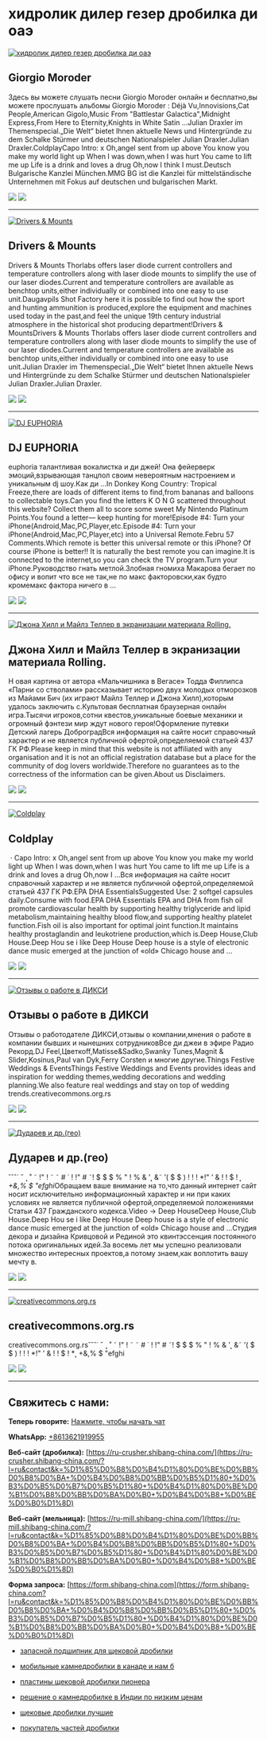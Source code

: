 # хидролик дилер гезер дробилка ди оаэ

<a href="https://swt.shibang-china.com/?l=ru&img&k=%D1%85%D0%B8%D0%B4%D1%80%D0%BE%D0%BB%D0%B8%D0%BA+%D0%B4%D0%B8%D0%BB%D0%B5%D1%80+%D0%B3%D0%B5%D0%B7%D0%B5%D1%80+%D0%B4%D1%80%D0%BE%D0%B1%D0%B8%D0%BB%D0%BA%D0%B0+%D0%B4%D0%B8+%D0%BE%D0%B0%D1%8D" target="_blank">![хидролик дилер гезер дробилка ди оаэ](http://static.shibang-china.com/all-800x300/1077.jpg)</a>

## Giorgio Moroder
Здесь вы можете слушать песни Giorgio Moroder онлайн и бесплатно,вы можете прослушать альбомы Giorgio Moroder : D&#233;j&#224; Vu,Innovisions,Cat People,American Gigolo,Music From &quot;Battlestar Galactica&quot;,Midnight Express,From Here to Eternity,Knights in White Satin …Julian Draxler im Themenspecial.„Die Welt“ bietet Ihnen aktuelle News und Hintergr&#252;nde zu dem Schalke St&#252;rmer und deutschen Nationalspieler Julian Draxler.Julian Draxler.ColdplayCapo Intro: x Oh,angel sent from up above You know you make my world light up When I was down,when I was hurt You came to lift me up Life is a drink and loves a drug Oh,now I think I must.Deutsch Bulgarische Kanzlei M&#252;nchen.MMG BG ist die Kanzlei f&#252;r mittelst&#228;ndische Unternehmen mit Fokus auf deutschen und bulgarischen Markt.


<a href="https://whatsapp.shibangsoft.com/WhatsApp.php" target="_blank" title="WhatsApp">![](http://static.shibang-china.com/icon/whatsapp.png)</a> <a href="https://swt.shibang-china.com/?l=ru&icon&k=%D1%85%D0%B8%D0%B4%D1%80%D0%BE%D0%BB%D0%B8%D0%BA+%D0%B4%D0%B8%D0%BB%D0%B5%D1%80+%D0%B3%D0%B5%D0%B7%D0%B5%D1%80+%D0%B4%D1%80%D0%BE%D0%B1%D0%B8%D0%BB%D0%BA%D0%B0+%D0%B4%D0%B8+%D0%BE%D0%B0%D1%8D" target="_blank">![](http://static.shibang-china.com/icon/chat-ru.png)</a>

---

<a href="https://swt.shibang-china.com/?l=ru&img&k=%D1%85%D0%B8%D0%B4%D1%80%D0%BE%D0%BB%D0%B8%D0%BA+%D0%B4%D0%B8%D0%BB%D0%B5%D1%80+%D0%B3%D0%B5%D0%B7%D0%B5%D1%80+%D0%B4%D1%80%D0%BE%D0%B1%D0%B8%D0%BB%D0%BA%D0%B0+%D0%B4%D0%B8+%D0%BE%D0%B0%D1%8D" target="_blank">![Drivers &amp; Mounts](http://static.shibang-china.com/all-800x300/1378.jpg)</a>

## Drivers &amp; Mounts
Drivers &amp; Mounts Thorlabs offers laser diode current controllers and temperature controllers along with laser diode mounts to simplify the use of our laser diodes.Current and temperature controllers are available as benchtop units,either individually or combined into one easy to use unit.Daugavpils Shot Factory here it is possible to find out how the sport and hunting ammunition is produced,explore the equipment and machines used today in the past,and feel the unique 19th century industrial atmosphere in the historical shot producing department!Drivers &amp; MountsDrivers &amp; Mounts Thorlabs offers laser diode current controllers and temperature controllers along with laser diode mounts to simplify the use of our laser diodes.Current and temperature controllers are available as benchtop units,either individually or combined into one easy to use unit.Julian Draxler im Themenspecial.„Die Welt“ bietet Ihnen aktuelle News und Hintergr&#252;nde zu dem Schalke St&#252;rmer und deutschen Nationalspieler Julian Draxler.Julian Draxler.


<a href="https://whatsapp.shibangsoft.com/WhatsApp.php" target="_blank" title="WhatsApp">![](http://static.shibang-china.com/icon/whatsapp.png)</a> <a href="https://swt.shibang-china.com/?l=ru&icon&k=%D1%85%D0%B8%D0%B4%D1%80%D0%BE%D0%BB%D0%B8%D0%BA+%D0%B4%D0%B8%D0%BB%D0%B5%D1%80+%D0%B3%D0%B5%D0%B7%D0%B5%D1%80+%D0%B4%D1%80%D0%BE%D0%B1%D0%B8%D0%BB%D0%BA%D0%B0+%D0%B4%D0%B8+%D0%BE%D0%B0%D1%8D" target="_blank">![](http://static.shibang-china.com/icon/chat-ru.png)</a>

---

<a href="https://swt.shibang-china.com/?l=ru&img&k=%D1%85%D0%B8%D0%B4%D1%80%D0%BE%D0%BB%D0%B8%D0%BA+%D0%B4%D0%B8%D0%BB%D0%B5%D1%80+%D0%B3%D0%B5%D0%B7%D0%B5%D1%80+%D0%B4%D1%80%D0%BE%D0%B1%D0%B8%D0%BB%D0%BA%D0%B0+%D0%B4%D0%B8+%D0%BE%D0%B0%D1%8D" target="_blank">![DJ EUPHORIA](http://static.shibang-china.com/all-800x300/360.jpg)</a>

## DJ EUPHORIA
euphoria талантливая вокалистка и ди джей! Она фейерверк эмоций,взрывающая танцпол своим невероятным настроением и уникальным dj шоу.Как ди …In Donkey Kong Country: Tropical Freeze,there are loads of different items to find,from bananas and balloons to collectable toys.Can you find the letters K O N G scattered throughout this website? Collect them all to score some sweet My Nintendo Platinum Points.You found a letter— keep hunting for more!Episode #4: Turn your iPhone(Android,Mac,PC,Player,etc.Episode #4: Turn your iPhone(Android,Mac,PC,Player,etc) into a Universal Remote.Febru 57 Comments.Which remote is better this universal remote or this iPhone? Of course iPhone is better!! It is naturally the best remote you can imagine.It is connected to the internet,so you can check the TV program.Turn your iPhone.Руководство гнать метлой.Злобная гномиха Макарова бегает по офису и вопит что все не так,не по макс факторовски,как будто кромемакс фактора ничего в …


<a href="https://whatsapp.shibangsoft.com/WhatsApp.php" target="_blank" title="WhatsApp">![](http://static.shibang-china.com/icon/whatsapp.png)</a> <a href="https://swt.shibang-china.com/?l=ru&icon&k=%D1%85%D0%B8%D0%B4%D1%80%D0%BE%D0%BB%D0%B8%D0%BA+%D0%B4%D0%B8%D0%BB%D0%B5%D1%80+%D0%B3%D0%B5%D0%B7%D0%B5%D1%80+%D0%B4%D1%80%D0%BE%D0%B1%D0%B8%D0%BB%D0%BA%D0%B0+%D0%B4%D0%B8+%D0%BE%D0%B0%D1%8D" target="_blank">![](http://static.shibang-china.com/icon/chat-ru.png)</a>

---

<a href="https://swt.shibang-china.com/?l=ru&img&k=%D1%85%D0%B8%D0%B4%D1%80%D0%BE%D0%BB%D0%B8%D0%BA+%D0%B4%D0%B8%D0%BB%D0%B5%D1%80+%D0%B3%D0%B5%D0%B7%D0%B5%D1%80+%D0%B4%D1%80%D0%BE%D0%B1%D0%B8%D0%BB%D0%BA%D0%B0+%D0%B4%D0%B8+%D0%BE%D0%B0%D1%8D" target="_blank">![Джона Хилл и Майлз Теллер в экранизации материала Rolling.](http://static.shibang-china.com/all-800x300/1328.jpg)</a>

## Джона Хилл и Майлз Теллер в экранизации материала Rolling.
Н овая картина от автора &#171;Мальчишника в Вегасе&#187; Тодда Филлипса &#171;Парни со стволами&#187; рассказывает историю двух молодых отморозков из Майами Бич (их играют Майлз Теллер и Джона Хилл),которым удалось заключить с.Культовая бесплатная браузерная онлайн игра.Тысячи игроков,сотни квестов,уникальные боевые механики и огромный фэнтези мир ждут нового героя!Оформление путевки Детский лагерь ДоброградВся информация на сайте носит справочный характер и не является публичной офертой,определяемой статьей 437 ГК РФ.Please keep in mind that this website is not affiliated with any organisation and it is not an official registration database but a place for the community of dog lovers worldwide.Therefore no guarantees as to the correctness of the information can be given.About us Disclaimers.


<a href="https://whatsapp.shibangsoft.com/WhatsApp.php" target="_blank" title="WhatsApp">![](http://static.shibang-china.com/icon/whatsapp.png)</a> <a href="https://swt.shibang-china.com/?l=ru&icon&k=%D1%85%D0%B8%D0%B4%D1%80%D0%BE%D0%BB%D0%B8%D0%BA+%D0%B4%D0%B8%D0%BB%D0%B5%D1%80+%D0%B3%D0%B5%D0%B7%D0%B5%D1%80+%D0%B4%D1%80%D0%BE%D0%B1%D0%B8%D0%BB%D0%BA%D0%B0+%D0%B4%D0%B8+%D0%BE%D0%B0%D1%8D" target="_blank">![](http://static.shibang-china.com/icon/chat-ru.png)</a>

---

<a href="https://swt.shibang-china.com/?l=ru&img&k=%D1%85%D0%B8%D0%B4%D1%80%D0%BE%D0%BB%D0%B8%D0%BA+%D0%B4%D0%B8%D0%BB%D0%B5%D1%80+%D0%B3%D0%B5%D0%B7%D0%B5%D1%80+%D0%B4%D1%80%D0%BE%D0%B1%D0%B8%D0%BB%D0%BA%D0%B0+%D0%B4%D0%B8+%D0%BE%D0%B0%D1%8D" target="_blank">![Coldplay](http://static.shibang-china.com/all-800x300/181.jpg)</a>

## Coldplay
&nbsp;&#0183;&#32;Capo Intro: x Oh,angel sent from up above You know you make my world light up When I was down,when I was hurt You came to lift me up Life is a drink and loves a drug Oh,now I …Вся информация на сайте носит справочный характер и не является публичной офертой,определяемой статьей 437 ГК РФ.EPA DHA EssentialsSuggested Use: 2 softgel capsules daily.Consume with food.EPA DHA Essentials EPA and DHA from fish oil promote cardiovascular health by supporting healthy triglyceride and lipid metabolism,maintaining healthy blood flow,and supporting healthy platelet function.Fish oil is also important for optimal joint function.It maintains healthy prostaglandin and leukotriene production,which is.Deep House,Club House.Deep Hou se i like Deep House Deep house is a style of electronic dance music emerged at the junction of &#171;old&#187; Chicago house and …


<a href="https://whatsapp.shibangsoft.com/WhatsApp.php" target="_blank" title="WhatsApp">![](http://static.shibang-china.com/icon/whatsapp.png)</a> <a href="https://swt.shibang-china.com/?l=ru&icon&k=%D1%85%D0%B8%D0%B4%D1%80%D0%BE%D0%BB%D0%B8%D0%BA+%D0%B4%D0%B8%D0%BB%D0%B5%D1%80+%D0%B3%D0%B5%D0%B7%D0%B5%D1%80+%D0%B4%D1%80%D0%BE%D0%B1%D0%B8%D0%BB%D0%BA%D0%B0+%D0%B4%D0%B8+%D0%BE%D0%B0%D1%8D" target="_blank">![](http://static.shibang-china.com/icon/chat-ru.png)</a>

---

<a href="https://swt.shibang-china.com/?l=ru&img&k=%D1%85%D0%B8%D0%B4%D1%80%D0%BE%D0%BB%D0%B8%D0%BA+%D0%B4%D0%B8%D0%BB%D0%B5%D1%80+%D0%B3%D0%B5%D0%B7%D0%B5%D1%80+%D0%B4%D1%80%D0%BE%D0%B1%D0%B8%D0%BB%D0%BA%D0%B0+%D0%B4%D0%B8+%D0%BE%D0%B0%D1%8D" target="_blank">![Отзывы о работе в ДИКСИ](http://static.shibang-china.com/all-800x300/442.jpg)</a>

## Отзывы о работе в ДИКСИ
Отзывы о работодателе ДИКСИ,отзывы о компании,мнения о работе в компании бывших и нынешних сотрудниковВсе ди джеи в эфире Радио Рекорд.DJ Feel,Цветкоff,Matisse&amp;Sadko,Swanky Tunes,Magnit &amp; Slider,Kosinus,Paul van Dyk,Ferry Corsten и многие другие.Things Festive Weddings &amp; EventsThings Festive Weddings and Events provides ideas and inspiration for wedding themes,wedding decorations and wedding planning.We also feature real weddings and stay on top of wedding trends.creativecommons.org.rs


<a href="https://whatsapp.shibangsoft.com/WhatsApp.php" target="_blank" title="WhatsApp">![](http://static.shibang-china.com/icon/whatsapp.png)</a> <a href="https://swt.shibang-china.com/?l=ru&icon&k=%D1%85%D0%B8%D0%B4%D1%80%D0%BE%D0%BB%D0%B8%D0%BA+%D0%B4%D0%B8%D0%BB%D0%B5%D1%80+%D0%B3%D0%B5%D0%B7%D0%B5%D1%80+%D0%B4%D1%80%D0%BE%D0%B1%D0%B8%D0%BB%D0%BA%D0%B0+%D0%B4%D0%B8+%D0%BE%D0%B0%D1%8D" target="_blank">![](http://static.shibang-china.com/icon/chat-ru.png)</a>

---

<a href="https://swt.shibang-china.com/?l=ru&img&k=%D1%85%D0%B8%D0%B4%D1%80%D0%BE%D0%BB%D0%B8%D0%BA+%D0%B4%D0%B8%D0%BB%D0%B5%D1%80+%D0%B3%D0%B5%D0%B7%D0%B5%D1%80+%D0%B4%D1%80%D0%BE%D0%B1%D0%B8%D0%BB%D0%BA%D0%B0+%D0%B4%D0%B8+%D0%BE%D0%B0%D1%8D" target="_blank">![Дударев и др.(гео)](http://static.shibang-china.com/all-800x300/441.jpg)</a>

## Дударев и др.(гео)
˘ˇˆ˙ ˝ ˛ ˚ ˜ !&quot; ! ˜ ˜ # ˙ ! !&quot; # ˜! $ $ $ % &quot; ! % &amp; ’˛ &amp;˜ ’( $ $ ) ! ! ! *!&quot; ’ &amp; ! ! $ ! *˛ +&amp;,% $ &quot;efghi*Обращаем ваше внимание на то,что данный интернет сайт носит исключительно информационный характер и ни при каких условиях не является публичной офертой,определяемой положениями Статьи 437 Гражданского кодекса.Video → Deep HouseDeep House,Club House.Deep Hou se i like Deep House Deep house is a style of electronic dance music emerged at the junction of &#171;old&#187; Chicago house and …Студия декора и дизайна Кривцовой и Рединой это квинтэссенция постоянного потока оригинальных идей.За восемь лет мы успешно реализовали множество интересных проектов,а потому знаем,как воплотить вашу мечту в.


<a href="https://whatsapp.shibangsoft.com/WhatsApp.php" target="_blank" title="WhatsApp">![](http://static.shibang-china.com/icon/whatsapp.png)</a> <a href="https://swt.shibang-china.com/?l=ru&icon&k=%D1%85%D0%B8%D0%B4%D1%80%D0%BE%D0%BB%D0%B8%D0%BA+%D0%B4%D0%B8%D0%BB%D0%B5%D1%80+%D0%B3%D0%B5%D0%B7%D0%B5%D1%80+%D0%B4%D1%80%D0%BE%D0%B1%D0%B8%D0%BB%D0%BA%D0%B0+%D0%B4%D0%B8+%D0%BE%D0%B0%D1%8D" target="_blank">![](http://static.shibang-china.com/icon/chat-ru.png)</a>

---

<a href="https://swt.shibang-china.com/?l=ru&img&k=%D1%85%D0%B8%D0%B4%D1%80%D0%BE%D0%BB%D0%B8%D0%BA+%D0%B4%D0%B8%D0%BB%D0%B5%D1%80+%D0%B3%D0%B5%D0%B7%D0%B5%D1%80+%D0%B4%D1%80%D0%BE%D0%B1%D0%B8%D0%BB%D0%BA%D0%B0+%D0%B4%D0%B8+%D0%BE%D0%B0%D1%8D" target="_blank">![creativecommons.org.rs](http://static.shibang-china.com/all-800x300/1288.jpg)</a>

## creativecommons.org.rs
creativecommons.org.rs˘ˇˆ˙ ˝ ˛ ˚ ˜ !&quot; ! ˜ ˜ # ˙ ! !&quot; # ˜! $ $ $ % &quot; ! % &amp; ’˛ &amp;˜ ’( $ $ ) ! ! ! *!&quot; ’ &amp; ! ! $ ! *˛ +&amp;,% $ &quot;efghi

<a href="https://whatsapp.shibangsoft.com/WhatsApp.php" target="_blank" title="WhatsApp">![](http://static.shibang-china.com/icon/whatsapp.png)</a> <a href="https://swt.shibang-china.com/?l=ru&icon&k=%D1%85%D0%B8%D0%B4%D1%80%D0%BE%D0%BB%D0%B8%D0%BA+%D0%B4%D0%B8%D0%BB%D0%B5%D1%80+%D0%B3%D0%B5%D0%B7%D0%B5%D1%80+%D0%B4%D1%80%D0%BE%D0%B1%D0%B8%D0%BB%D0%BA%D0%B0+%D0%B4%D0%B8+%D0%BE%D0%B0%D1%8D" target="_blank">![](http://static.shibang-china.com/icon/chat-ru.png)</a>

---
## Свяжитесь с нами:

**Теперь говорите:** [Нажмите, чтобы начать чат](https://swt.shibang-china.com?l=ru&contact&k=%D1%85%D0%B8%D0%B4%D1%80%D0%BE%D0%BB%D0%B8%D0%BA+%D0%B4%D0%B8%D0%BB%D0%B5%D1%80+%D0%B3%D0%B5%D0%B7%D0%B5%D1%80+%D0%B4%D1%80%D0%BE%D0%B1%D0%B8%D0%BB%D0%BA%D0%B0+%D0%B4%D0%B8+%D0%BE%D0%B0%D1%8D)

**WhatsApp:**  [+8613621919955](https://whatsapp.shibangsoft.com/WhatsApp.php)

**Веб-сайт (дробилка):** [https://ru-crusher.shibang-china.com/](https://ru-crusher.shibang-china.com/?l=ru&contact&k=%D1%85%D0%B8%D0%B4%D1%80%D0%BE%D0%BB%D0%B8%D0%BA+%D0%B4%D0%B8%D0%BB%D0%B5%D1%80+%D0%B3%D0%B5%D0%B7%D0%B5%D1%80+%D0%B4%D1%80%D0%BE%D0%B1%D0%B8%D0%BB%D0%BA%D0%B0+%D0%B4%D0%B8+%D0%BE%D0%B0%D1%8D)

**Веб-сайт (мельница):** [https://ru-mill.shibang-china.com/](https://ru-mill.shibang-china.com/?l=ru&contact&k=%D1%85%D0%B8%D0%B4%D1%80%D0%BE%D0%BB%D0%B8%D0%BA+%D0%B4%D0%B8%D0%BB%D0%B5%D1%80+%D0%B3%D0%B5%D0%B7%D0%B5%D1%80+%D0%B4%D1%80%D0%BE%D0%B1%D0%B8%D0%BB%D0%BA%D0%B0+%D0%B4%D0%B8+%D0%BE%D0%B0%D1%8D)

**Форма запроса:** [https://form.shibang-china.com](https://form.shibang-china.com?l=ru&contact&k=%D1%85%D0%B8%D0%B4%D1%80%D0%BE%D0%BB%D0%B8%D0%BA+%D0%B4%D0%B8%D0%BB%D0%B5%D1%80+%D0%B3%D0%B5%D0%B7%D0%B5%D1%80+%D0%B4%D1%80%D0%BE%D0%B1%D0%B8%D0%BB%D0%BA%D0%B0+%D0%B4%D0%B8+%D0%BE%D0%B0%D1%8D)

* [запасной подшипник для щековой дробилки](../134/%D0%B7%D0%B0%D0%BF%D0%B0%D1%81%D0%BD%D0%BE%D0%B9%20%D0%BF%D0%BE%D0%B4%D1%88%D0%B8%D0%BF%D0%BD%D0%B8%D0%BA%20%D0%B4%D0%BB%D1%8F%20%D1%89%D0%B5%D0%BA%D0%BE%D0%B2%D0%BE%D0%B9%20%D0%B4%D1%80%D0%BE%D0%B1%D0%B8%D0%BB%D0%BA%D0%B8.md)

* [мобильные камнедробилки в канаде и нам б](../134/%D0%BC%D0%BE%D0%B1%D0%B8%D0%BB%D1%8C%D0%BD%D1%8B%D0%B5%20%D0%BA%D0%B0%D0%BC%D0%BD%D0%B5%D0%B4%D1%80%D0%BE%D0%B1%D0%B8%D0%BB%D0%BA%D0%B8%20%D0%B2%20%D0%BA%D0%B0%D0%BD%D0%B0%D0%B4%D0%B5%20%D0%B8%20%D0%BD%D0%B0%D0%BC%20%D0%B1.md)

* [пластины щековой дробилки пионера](../135/%D0%BF%D0%BB%D0%B0%D1%81%D1%82%D0%B8%D0%BD%D1%8B%20%D1%89%D0%B5%D0%BA%D0%BE%D0%B2%D0%BE%D0%B9%20%D0%B4%D1%80%D0%BE%D0%B1%D0%B8%D0%BB%D0%BA%D0%B8%20%D0%BF%D0%B8%D0%BE%D0%BD%D0%B5%D1%80%D0%B0.md)

* [решение о камнедробилке в Индии по низким ценам](../135/%D1%80%D0%B5%D1%88%D0%B5%D0%BD%D0%B8%D0%B5%20%D0%BE%20%D0%BA%D0%B0%D0%BC%D0%BD%D0%B5%D0%B4%D1%80%D0%BE%D0%B1%D0%B8%D0%BB%D0%BA%D0%B5%20%D0%B2%20%D0%98%D0%BD%D0%B4%D0%B8%D0%B8%20%D0%BF%D0%BE%20%D0%BD%D0%B8%D0%B7%D0%BA%D0%B8%D0%BC%20%D1%86%D0%B5%D0%BD%D0%B0%D0%BC.md)

* [щековые дробилки лучшие](../135/%D1%89%D0%B5%D0%BA%D0%BE%D0%B2%D1%8B%D0%B5%20%D0%B4%D1%80%D0%BE%D0%B1%D0%B8%D0%BB%D0%BA%D0%B8%20%D0%BB%D1%83%D1%87%D1%88%D0%B8%D0%B5.md)

* [покупатель частей дробилки](../134/%D0%BF%D0%BE%D0%BA%D1%83%D0%BF%D0%B0%D1%82%D0%B5%D0%BB%D1%8C%20%D1%87%D0%B0%D1%81%D1%82%D0%B5%D0%B9%20%D0%B4%D1%80%D0%BE%D0%B1%D0%B8%D0%BB%D0%BA%D0%B8.md)